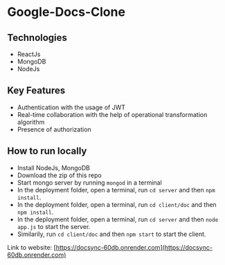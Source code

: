 # Google-Docs-Clone

## Technologies
- ReactJs
- MongoDB
- NodeJs

## Key Features
- Authentication with the usage of JWT
- Real-time collaboration with the help of operational transformation algorithm
- Presence of authorization

## How to run locally
- Install NodeJs, MongoDB
- Download the zip of this repo
- Start mongo server by running ```mongod``` in a terminal
- In the deployment folder, open a terminal, run ```cd server``` and then ```npm install```.
- In the deployment folder, open a terminal, run ```cd client/doc``` and then ```npm install```.
- In the deployment folder, open a terminal, run ```cd server``` and then ```node app.js``` to start the server.
- Similarily, run ```cd client/doc``` and then ```npm start``` to start the client.

Link to website: [https://docsync-60db.onrender.com](https://docsync-60db.onrender.com)
